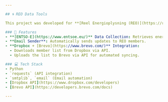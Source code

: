 ```yaml
---

## 🌀 REO Data Tools

This project was developed for **[Reel Energioplysning (REO)](https://reo.dk)** as part of a freelance engagement.

### 🔧 Features
- **[ENTSO-E](https://www.entsoe.eu/)** Data Collection: Retrieves energy data via API and processes it with Python.
- **Email Sender**: Automatically sends updates to REO members.
- **Dropbox + [Brevo](https://www.brevo.com/)** Integration:  
  - Downloads member list from Dropbox via API.  
  - Uploads the list to Brevo via API for automated syncing.

### 💻 Tech Stack
- Python  
- `requests` (API integration)  
- `smtplib`, `email` (Email automation)  
- [Dropbox API](https://www.dropbox.com/developers)  
- [Brevo API](https://developers.brevo.com/docs)

---
```

